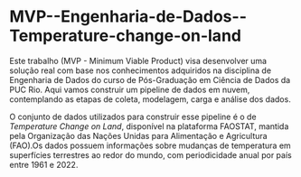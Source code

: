 # MVP--Engenharia-de-Dados--Temperature-change-on-land
Este trabalho (MVP - Minimum Viable Product) visa desenvolver uma solução real com base nos conhecimentos adquiridos na disciplina de Engenharia de Dados do curso de Pós-Graduação em Ciência de Dados da PUC Rio.
Aqui vamos construir um pipeline de dados em nuvem, contemplando as etapas de coleta, modelagem, carga e análise dos dados. 

O conjunto de dados utilizados para construir esse pipeline é o de _Temperature Change on Land_, disponível na plataforma FAOSTAT, mantida pela Organização das Nações Unidas para Alimentação e Agricultura (FAO).Os dados possuem informações sobre mudanças de temperatura em superfícies terrestres ao redor do mundo, com periodicidade anual por país entre 1961 e 2022.
